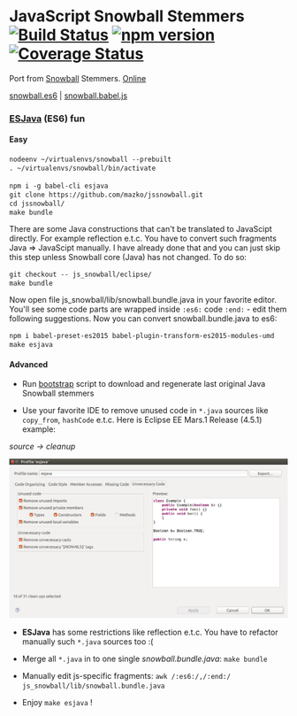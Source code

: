 # JavaScript Snowball Stemmers [![Build Status](https://travis-ci.org/mazko/jssnowball.svg?branch=master)](https://travis-ci.org/mazko/jssnowball) [![npm version](https://badge.fury.io/js/snowball-stemmers.svg)](http://badge.fury.io/js/snowball-stemmers) [![Coverage Status](https://coveralls.io/repos/mazko/jssnowball/badge.svg?branch=master&service=github)](https://coveralls.io/github/mazko/jssnowball?branch=master)

Port from [Snowball](http://snowball.tartarus.org/) Stemmers. [Online](http://mazko.github.io/jssnowball/)

[snowball.es6](//github.com/mazko/jssnowball/raw/master/js_snowball/lib/snowball.es6) | [snowball.babel.js](//github.com/mazko/jssnowball/raw/master/js_snowball/lib/snowball.babel.js)

### [ESJava](https://github.com/mazko/esjava) (ES6) fun

#### Easy

    nodeenv ~/virtualenvs/snowball --prebuilt
    . ~/virtualenvs/snowball/bin/activate

    npm i -g babel-cli esjava
    git clone https://github.com/mazko/jssnowball.git
    cd jssnowball/
    make bundle

There are some Java constructions that can't be translated to JavaScipt directly. For example reflection e.t.c. You have to convert such fragments Java => JavaScipt manually. I have already done that and you can just skip this step unless Snowball core (Java) has not changed. To do so:

    git checkout -- js_snowball/eclipse/
    make bundle

Now open file js_snowball/lib/snowball.bundle.java in your favorite editor. You'll see some code parts are wrapped inside `:es6:` code `:end:` - edit them following suggestions. Now you can convert snowball.bundle.java to es6:

    npm i babel-preset-es2015 babel-plugin-transform-es2015-modules-umd
    make esjava

#### Advanced

- Run [bootstrap](snowball_cache/configure) script to download and regenerate last original Java Snowball stemmers

- Use your favorite IDE to remove unused code in ```*.java``` sources like ```copy_from```, ```hashCode``` e.t.c. Here is Eclipse EE Mars.1 Release (4.5.1) example:

*source -> cleanup*

![cleanup-profile](js_snowball/screenshots/cleanup-profile.png)

- **ESJava** has some restrictions like reflection e.t.c. You have to refactor manually such ```*.java``` sources too :(

- Merge all ```*.java``` in to one single *snowball.bundle.java*: ```make bundle```

- Manually edit js-specific fragments: ```awk /:es6:/,/:end:/ js_snowball/lib/snowball.bundle.java```

- Enjoy ```make esjava``` !
